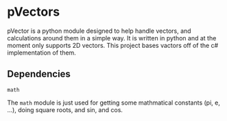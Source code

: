 # pVectors

pVector is a python module designed to help handle vectors, and calculations around them in a simple way. It is written in python and at the moment only supports 2D vectors. This project bases vactors off of the c# implementation of them.

## Dependencies

```text
math
```

The `math` module  is just used for getting some mathmatical constants (pi, e, ...), doing square roots, and sin, and cos.
